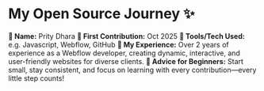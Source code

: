 # My Open Source Journey ✨

**👤 Name:** Prity Dhara
**📅 First Contribution:** Oct 2025
**🔧 Tools/Tech Used:** e.g. Javascript, Webflow, GitHub
**🌟 My Experience:** Over 2 years of experience as a Webflow developer, creating dynamic, interactive, and user-friendly websites for diverse clients.
**📌 Advice for Beginners:** Start small, stay consistent, and focus on learning with every contribution—every little step counts!
